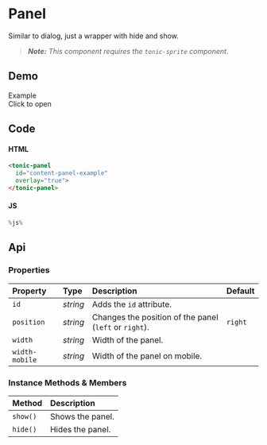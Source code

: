 # Panel
Similar to dialog, just a wrapper with hide and show.

> *__Note:__ This component requires the `tonic-sprite` component.*

## Demo
<tonic-panel
  width="50%"
  width-mobile="100%"
  id="tonic-panel-example">
  <read-wikipedia
    id="content-panel-example">
  </read-wikipedia>
<tonic-panel>

<div class="example">
  <div class="header">Example</div>
  <div class="content">
    <tonic-button id="content-panel-link-example">
      Click to open
    </tonic-button>
  </div>
</div>

## Code

#### HTML
```html
<tonic-panel
  id="content-panel-example"
  overlay="true">
</tonic-panel>
```

#### JS
```js
%js%
```

## Api

### Properties

| Property | Type | Description | Default |
| :--- | :--- | :--- | :--- |
| `id` | *string* | Adds the `id` attribute. | |
| `position` | *string* | Changes the position of the panel (`left` or `right`). | `right` |
| `width` | *string* | Width of the panel. | |
| `width-mobile` | *string* | Width of the panel on mobile. | |

### Instance Methods & Members

| Method | Description |
| :--- | :--- |
| `show()` | Shows the panel. |
| `hide()` | Hides the panel. |
